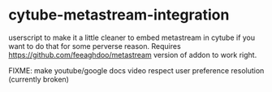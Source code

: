# cytube-metastream-integration

userscript to make it a little cleaner to embed metastream in cytube if you want to do that for some perverse reason.
Requires https://github.com/feeaghdoo/metastream version of addon to work right.

FIXME: make youtube/google docs video respect user preference resolution (currently broken)
